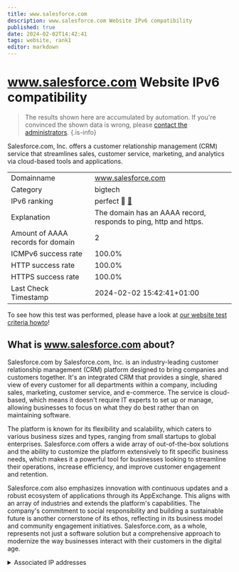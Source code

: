 ```yaml
---
title: www.salesforce.com
description: www.salesforce.com Website IPv6 compatibility
published: true
date: 2024-02-02T14:42:41
tags: website, rank1
editor: markdown
---
```


# www.salesforce.com Website IPv6 compatibility

> The results shown here are accumulated by automation. If you're convinced the shown data is wrong, please [contact the administrators](/howto/chat). 
{.is-info}

Salesforce.com, Inc. offers a customer relationship management (CRM) service that streamlines sales, customer service, marketing, and analytics via cloud-based tools and applications.


|   |   |
| - | - |
| Domainname | www.salesforce.com
| Category | bigtech |
| IPv6 ranking | perfect :1st_place_medal: [🔗](/howto/ranking) |
| Explanation | The domain has an AAAA record, responds to ping, http and https. |
| Amount of AAAA records for domain | 2 |
| ICMPv6 success rate | 100.0%|
| HTTP success rate | 100.0% |
| HTTPS success rate | 100.0% |
| Last Check Timestamp | 2024-02-02 15:42:41+01:00 |

To see how this test was performed, please have a look at [our website test criteria howto](/howto/testcriteria/website)!


## What is www.salesforce.com about?
Salesforce.com by Salesforce.com, Inc. is an industry-leading customer relationship management (CRM) platform designed to bring companies and customers together. It's an integrated CRM that provides a single, shared view of every customer for all departments within a company, including sales, marketing, customer service, and e-commerce. The service is cloud-based, which means it doesn't require IT experts to set up or manage, allowing businesses to focus on what they do best rather than on maintaining software.

The platform is known for its flexibility and scalability, which caters to various business sizes and types, ranging from small startups to global enterprises. Salesforce.com offers a wide array of out-of-the-box solutions and the ability to customize the platform extensively to fit specific business needs, which makes it a powerful tool for businesses looking to streamline their operations, increase efficiency, and improve customer engagement and retention.

Salesforce.com also emphasizes innovation with continuous updates and a robust ecosystem of applications through its AppExchange. This aligns with an array of industries and extends the platform's capabilities. The company's commitment to social responsibility and building a sustainable future is another cornerstone of its ethos, reflecting in its business model and community engagement initiatives. Salesforce.com, as a whole, represents not just a software solution but a comprehensive approach to modernize the way businesses interact with their customers in the digital age.



<details>
<summary>Associated IP addresses</summary>

2a02:26f0:3500:18::1724:a29d

2a02:26f0:3500:18::1724:a296

</details>
